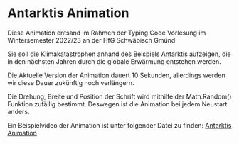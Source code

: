 # Antarktis Animation

Diese Animation entsand im Rahmen der Typing Code Vorlesung im Wintersemester 2022/23 an der HfG Schwäbisch Gmünd.

Sie soll die Klimakatastrophen anhand des Beispiels Antarktis aufzeigen, die in den nächsten Jahren durch die globale Erwärmung entstehen werden.

Die Aktuelle Version der Animation dauert 10 Sekunden, allerdings werden wir diese Dauer zukünftig noch verlängern.

Die Drehung, Breite und Position der Schrift wird mithilfe der Math.Random() Funktion zufällig bestimmt.
Deswegen ist die Animation bei jedem Neustart anders.

Ein Beispielvideo der Animation ist unter folgender Datei zu finden: [Antarktis Animation](flow_antarktis_09.mp4)
